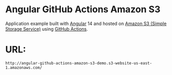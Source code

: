 # Angular GitHub Actions Amazon S3

Application example built with [Angular](https://angular.io/) 14 and hosted on [Amazon S3 (Simple Storage Service)](https://aws.amazon.com/s3/) using [GitHub Actions](https://github.com/actions).

# URL: 

``
http://angular-github-actions-amazon-s3-demo.s3-website-us-east-1.amazonaws.com/
``
